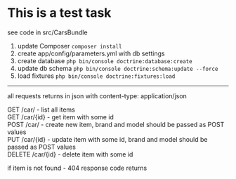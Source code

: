 This is a test task
========================

see code in src/CarsBundle

1) update Composer `composer install`  
2) create app/config/parameters.yml with db settings  
3) create database `php bin/console doctrine:database:create`  
4) update db schema `php bin/console doctrine:schema:update --force`  
5) load fixtures `php bin/console doctrine:fixtures:load`  


--------------
all requests returns in json with content-type: application/json  

GET /car/ - list all items  
GET /car/{id} - get item with some id  
POST /car/ - create new item, brand and model should be passed as POST values  
PUT /car/{id} - update item with some id, brand and model should be passed as POST values  
DELETE /car/{id} - delete item with some id  

if item is not found - 404 response code returns  
